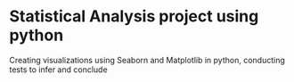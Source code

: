 # Statistical Analysis project using python 
 Creating visualizations using Seaborn and Matplotlib in python, conducting tests to infer and conclude 
